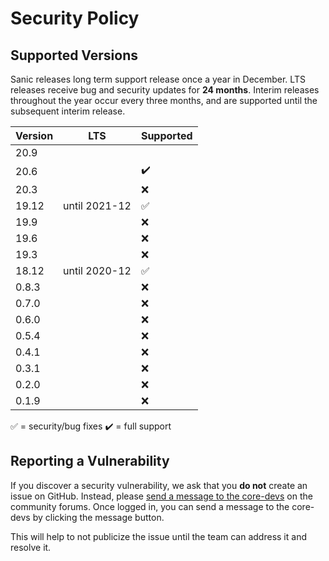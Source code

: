 # Security Policy

## Supported Versions

Sanic releases long term support release once a year in December. LTS releases receive bug and security updates for **24 months**. Interim releases throughout the year occur every three months, and are supported until the subsequent interim release.

| Version | LTS           | Supported          |
| ------- | ------------- | ------------------ |
| 20.9    |               |                    |
| 20.6    |               | :heavy_check_mark: |
| 20.3    |               | :x:                |
| 19.12   | until 2021-12 | :white_check_mark: |
| 19.9    |               | :x:                |
| 19.6    |               | :x:                |
| 19.3    |               | :x:                |
| 18.12   | until 2020-12 | :white_check_mark: |
| 0.8.3   |               | :x:                |
| 0.7.0   |               | :x:                |
| 0.6.0   |               | :x:                |
| 0.5.4   |               | :x:                |
| 0.4.1   |               | :x:                |
| 0.3.1   |               | :x:                |
| 0.2.0   |               | :x:                |
| 0.1.9   |               | :x:                |

:white_check_mark: = security/bug fixes
:heavy_check_mark: = full support

## Reporting a Vulnerability

If you discover a security vulnerability, we ask that you **do not** create an issue on GitHub. Instead, please [send a message to the core-devs](https://community.sanicframework.org/g/core-devs) on the community forums. Once logged in, you can send a message to the core-devs by clicking the message button.

This will help to not publicize the issue until the team can address it and resolve it.
